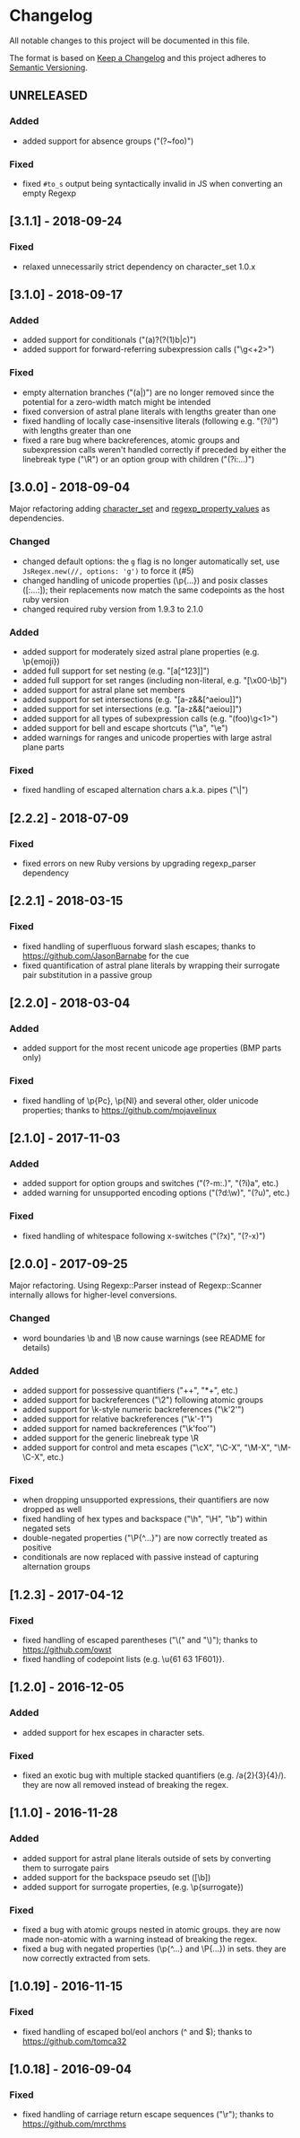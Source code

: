 # Changelog
All notable changes to this project will be documented in this file.

The format is based on [Keep a Changelog](http://keepachangelog.com/en/1.0.0/)
and this project adheres to [Semantic Versioning](http://semver.org/spec/v2.0.0.html).

## UNRELEASED

### Added
- added support for absence groups ("(?~foo)")

### Fixed
- fixed `#to_s` output being syntactically invalid in JS when converting an empty Regexp

## [3.1.1] - 2018-09-24

### Fixed
- relaxed unnecessarily strict dependency on character_set 1.0.x

## [3.1.0] - 2018-09-17

### Added
- added support for conditionals ("(a)?(?(1)b|c)")
- added support for forward-referring subexpression calls ("\g<+2>")

### Fixed
- empty alternation branches ("(a|)") are no longer removed since the potential for a zero-width match might be intended
- fixed conversion of astral plane literals with lengths greater than one
- fixed handling of locally case-insensitive literals (following e.g. "(?i)") with lengths greater than one
- fixed a rare bug where backreferences, atomic groups and subexpression calls weren't handled correctly if preceded by either the linebreak type ("\R") or an option group with children ("(?i:...)")

## [3.0.0] - 2018-09-04
Major refactoring adding [character_set](https://github.com/janosch-x/character_set) and [regexp_property_values](https://github.com/janosch-x/regexp_property_values) as dependencies.

### Changed
- changed default options: the `g` flag is no longer automatically set, use `JsRegex.new(//, options: 'g')` to force it (#5)
- changed handling of unicode properties (\p{...}) and posix classes ([:...:]); their replacements now match the same codepoints as the host ruby version
- changed required ruby version from 1.9.3 to 2.1.0

### Added
- added support for moderately sized astral plane properties (e.g. \p{emoji})
- added full support for set nesting (e.g. "[a[^123]]")
- added full support for set ranges (including non-literal, e.g. "[\x00-\b]")
- added support for astral plane set members
- added support for set intersections (e.g. "[a-z&&[^aeiou]]")
- added support for set intersections (e.g. "[a-z&&[^aeiou]]")
- added support for all types of subexpression calls (e.g. "(foo)\g<1>")
- added support for bell and escape shortcuts ("\a", "\e")
- added warnings for ranges and unicode properties with large astral plane parts

### Fixed
- fixed handling of escaped alternation chars a.k.a. pipes ("\\|")

## [2.2.2] - 2018-07-09
### Fixed
- fixed errors on new Ruby versions by upgrading regexp_parser dependency

## [2.2.1] - 2018-03-15
### Fixed
- fixed handling of superfluous forward slash escapes; thanks to https://github.com/JasonBarnabe for the cue
- fixed quantification of astral plane literals by wrapping their surrogate pair substitution in a passive group

## [2.2.0] - 2018-03-04
### Added
- added support for the most recent unicode age properties (BMP parts only)

### Fixed
- fixed handling of \p{Pc}, \p{Nl} and several other, older unicode properties; thanks to https://github.com/mojavelinux

## [2.1.0] - 2017-11-03
### Added
- added support for option groups and switches ("(?-m:.)", "(?i)a", etc.)
- added warning for unsupported encoding options ("(?d:\w)", "(?u)", etc.)

### Fixed
- fixed handling of whitespace following x-switches ("(?x)", "(?-x)")

## [2.0.0] - 2017-09-25
Major refactoring. Using Regexp::Parser instead of Regexp::Scanner internally allows for higher-level conversions.

### Changed
- word boundaries \b and \B now cause warnings (see README for details)

### Added
- added support for possessive quantifiers ("++", "\*+", etc.)
- added support for backreferences ("\2") following atomic groups
- added support for \k-style numeric backreferences ("\k'2'")
- added support for relative backreferences ("\k'-1'")
- added support for named backreferences ("\k'foo'")
- added support for the generic linebreak type \R
- added support for control and meta escapes ("\cX", "\C-X", "\M-X", "\M-\C-X", etc.)

### Fixed
- when dropping unsupported expressions, their quantifiers are now dropped as well
- fixed handling of hex types and backspace ("\h", "\H", "\b") within negated sets
- double-negated properties ("\P{^...}") are now correctly treated as positive
- conditionals are now replaced with passive instead of capturing alternation groups

## [1.2.3] - 2017-04-12
### Fixed
- fixed handling of escaped parentheses ("\\(" and "\\)"); thanks to https://github.com/owst
- fixed handling of codepoint lists (e.g. \u{61 63 1F601}}.

## [1.2.0] - 2016-12-05
### Added
- added support for hex escapes in character sets.

### Fixed
- fixed an exotic bug with multiple stacked quantifiers (e.g. /a{2}{3}{4}/). they are now all removed instead of breaking the regex.

## [1.1.0] - 2016-11-28
### Added
- added support for astral plane literals outside of sets by converting them to surrogate pairs
- added support for the backspace pseudo set ([\b])
- added support for surrogate properties, (e.g. \p{surrogate})

### Fixed
- fixed a bug with atomic groups nested in atomic groups. they are now made non-atomic with a warning instead of breaking the regex.
- fixed a bug with negated properties (\p{^...} and \P{...}) in sets. they are now correctly extracted from sets.

## [1.0.19] - 2016-11-15
### Fixed
- fixed handling of escaped bol/eol anchors (\^ and \$); thanks to https://github.com/tomca32

## [1.0.18] - 2016-09-04
### Fixed
- fixed handling of carriage return escape sequences ("\r"); thanks to https://github.com/mrcthms
